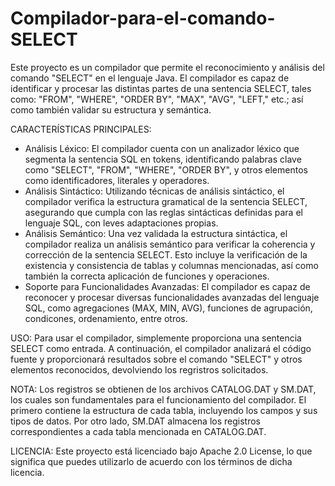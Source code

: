 # Compilador-para-el-comando-SELECT
Este proyecto es un compilador que permite el reconocimiento y análisis del comando "SELECT" en el lenguaje Java. El compilador es capaz de identificar y procesar las distintas partes de una sentencia SELECT, tales como: "FROM", "WHERE", "ORDER BY", "MAX", "AVG", "LEFT," etc.; así como también validar su estructura y semántica.

CARACTERÍSTICAS PRINCIPALES:
- Análisis Léxico: El compilador cuenta con un analizador léxico que segmenta la sentencia SQL en tokens, identificando palabras clave como "SELECT", "FROM", "WHERE", "ORDER BY", y otros elementos como identificadores, literales y operadores.
- Análisis Sintáctico: Utilizando técnicas de análisis sintáctico, el compilador verifica la estructura gramatical de la sentencia SELECT, asegurando que cumpla con las reglas sintácticas definidas para el lenguaje SQL, con leves adaptaciones propias.
- Análisis Semántico: Una vez validada la estructura sintáctica, el compilador realiza un análisis semántico para verificar la coherencia y corrección de la sentencia SELECT. Esto incluye la verificación de la existencia y consistencia de tablas y columnas mencionadas, así como también la correcta aplicación de funciones y operaciones.
- Soporte para Funcionalidades Avanzadas: El compilador es capaz de reconocer y procesar diversas funcionalidades avanzadas del lenguaje SQL, como agregaciones (MAX, MIN, AVG), funciones de agrupación, condicones, ordenamiento, entre otros.

USO: Para usar el compilador, simplemente proporciona una sentencia SELECT como entrada. A continuación, el compilador analizará el código fuente y proporcionará resultados sobre el comando "SELECT" y otros elementos reconocidos, devolviendo los regristros solicitados.

NOTA: Los registros se obtienen de los archivos CATALOG.DAT y SM.DAT, los cuales son fundamentales para el funcionamiento del compilador. El primero contiene la estructura de cada tabla, incluyendo los campos y sus tipos de datos. Por otro lado, SM.DAT almacena los registros correspondientes a cada tabla mencionada en CATALOG.DAT.

LICENCIA: Este proyecto está licenciado bajo Apache 2.0 License, lo que significa que puedes utilizarlo de acuerdo con los términos de dicha licencia.
